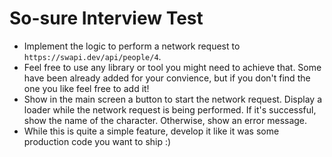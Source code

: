 # So-sure Interview Test

- Implement the logic to perform a network request to `https://swapi.dev/api/people/4`.
- Feel free to use any library or tool you might need to achieve that. Some have been already added for your convience, but if you don't find the one you like feel free to add it!
- Show in the main screen a button to start the network request. Display a loader while the network request is being performed. If it's successful, show the name of the character. Otherwise, show an error message.
- While this is quite a simple feature, develop it like it was some production code you want to ship :) 
